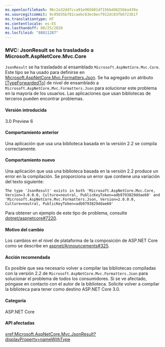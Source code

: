 ```yaml
---
ms.openlocfilehash: 96c2a32dd7cca91e965601d715bbd4625bba439a
ms.sourcegitcommit: 9c45035b781caebc63ec8ecf912dc83fb6723b1f
ms.translationtype: HT
ms.contentlocale: es-ES
ms.lasthandoff: 08/25/2020
ms.locfileid: "88811287"
---
```

### <a name="mvc-jsonresult-moved-to-microsoftaspnetcoremvccore"></a>MVC: JsonResult se ha trasladado a Microsoft.AspNetCore.Mvc.Core

`JsonResult` se ha trasladado al ensamblado `Microsoft.AspNetCore.Mvc.Core`. Este tipo se ha usado para definirse en [Microsoft.AspNetCore.Mvc.Formatters.Json](https://www.nuget.org/packages/Microsoft.AspNetCore.Mvc.Formatters.Json). Se ha agregado un atributo [[TypeForwardedTo]](xref:System.Runtime.CompilerServices.TypeForwardedToAttribute) de nivel de ensamblado a `Microsoft.AspNetCore.Mvc.Formatters.Json` para solucionar este problema en la mayoría de los usuarios. Las aplicaciones que usan bibliotecas de terceros pueden encontrar problemas.

#### <a name="version-introduced"></a>Versión introducida

3.0 Preview 6

#### <a name="old-behavior"></a>Comportamiento anterior

Una aplicación que usa una biblioteca basada en la versión 2.2 se compila correctamente.

#### <a name="new-behavior"></a>Comportamiento nuevo

Una aplicación que usa una biblioteca basada en la versión 2.2 produce un error en la compilación. Se proporciona un error que contiene una variación del texto siguiente:

```output
The type 'JsonResult' exists in both 'Microsoft.AspNetCore.Mvc.Core, Version=3.0.0.0, Culture=neutral, PublicKeyToken=adb9793829ddae60' and 'Microsoft.AspNetCore.Mvc.Formatters.Json, Version=2.0.0.0, Culture=neutral, PublicKeyToken=adb9793829ddae60'
```

Para obtener un ejemplo de este tipo de problema, consulte [dotnet/aspnetcore#7220](https://github.com/dotnet/aspnetcore/issues/7220).

#### <a name="reason-for-change"></a>Motivo del cambio

Los cambios en el nivel de plataforma de la composición de ASP.NET Core como se describe en [aspnet/Announcements#325](https://github.com/aspnet/Announcements/issues/325).

#### <a name="recommended-action"></a>Acción recomendada

Es posible que sea necesario volver a compilar las bibliotecas compiladas con la versión 2.2 de `Microsoft.AspNetCore.Mvc.Formatters.Json` para solucionar el problema de todos los consumidores. Si se ve afectado, póngase en contacto con el autor de la biblioteca. Solicite volver a compilar la biblioteca para tener como destino ASP.NET Core 3.0.

#### <a name="category"></a>Categoría

ASP.NET Core

#### <a name="affected-apis"></a>API afectadas

<xref:Microsoft.AspNetCore.Mvc.JsonResult?displayProperty=nameWithType>

<!-- 

#### Affected APIs

`T:Microsoft.AspNetCore.Mvc.JsonResult`

-->
